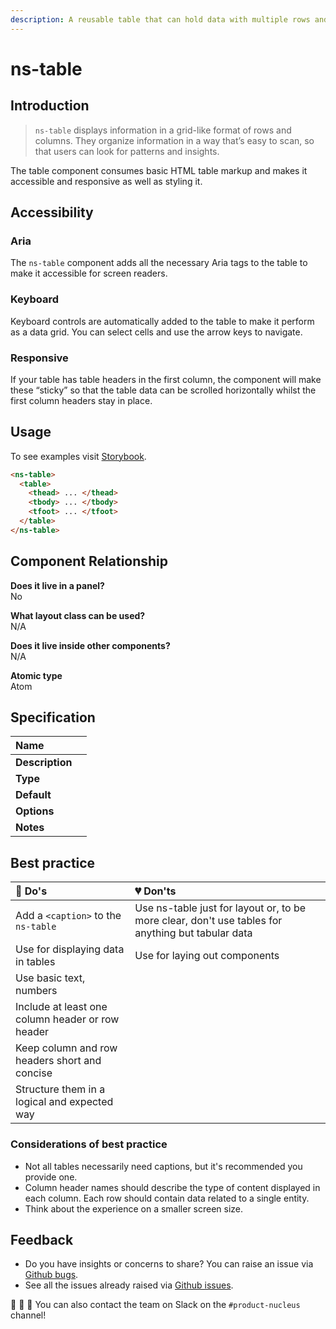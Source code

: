 ```yaml
---
description: A reusable table that can hold data with multiple rows and multiple columns.
---
```


# ns-table

## Introduction

> `ns-table` displays information in a grid-like format of rows and columns. They organize information in a way that’s easy to scan, so that users can look for patterns and insights.

The table component consumes basic HTML table markup and makes it accessible and responsive as well as styling it.

## Accessibility

### Aria
The `ns-table` component adds all the necessary Aria tags to the table to make it accessible for screen readers.

### Keyboard
Keyboard controls are automatically added to the table to make it perform as a data grid.  You can select cells and use the arrow keys to navigate.

### Responsive
If your table has table headers <th> in the first column, the component will make these “sticky” so that the table data can be scrolled horizontally whilst the first column headers stay in place.

## Usage

To see examples visit [Storybook](https://nucleus.bgdigital.xyz/demo/index.html?path=/story/ns-table).

```html
<ns-table>
  <table>
    <thead> ... </thead>
    <tbody> ... </tbody>
    <tfoot> ... </tfoot>
  </table>
</ns-table>
```

## Component Relationship

**Does it live in a panel?**  
No

**What layout class can be used?**  
N/A

**Does it live inside other components?**  
N/A

**Atomic type**  
Atom

## Specification

| **Name** |  |
| :--- | :--- |
| **Description** |  |
| **Type** |  |
| **Default** |  |
| **Options** |  |
| **Notes** |  |

## Best practice

| 💚 Do's | 💔 Don'ts |
| :--- | :--- |
| Add a `<caption>` to the `ns-table` | Use ns-table just for layout or, to be more clear, don't use tables for anything but tabular data |
| Use for displaying data in tables | Use for laying out components |
| Use basic text, numbers | |
| Include at least one column header or row header | |
| Keep column and row headers short and concise | |
| Structure them in a logical and expected way | |


### Considerations of best practice
  
* Not all tables necessarily need captions, but it's recommended you provide one.
* Column header names should describe the type of content displayed in each column. Each row should contain data related to a single entity.
* Think about the experience on a smaller screen size. 


## Feedback

* Do you have insights or concerns to share? You can raise an issue via [Github bugs](https://github.com/ConnectedHomes/nucleus/issues/new?assignees=&labels=Bug&template=a--bug-report.md&title=[bug]%20ns-table).
* See all the issues already raised via [Github issues](https://github.com/connectedHomes/nucleus/issues?utf8=%E2%9C%93&q=is%3Aopen+is%3Aissue+label%3ABug+ns-table).

💩 🎉 🦄 You can also contact the team on Slack on the `#product-nucleus` channel!
